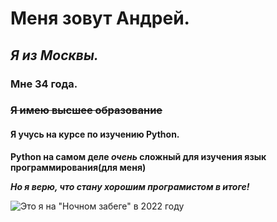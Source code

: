 # **Меня зовут Андрей.**

## *Я из Москвы.*

### Мне 34 года.

### ~~Я имею высшее образование~~

#### Я учусь на курсе по изучению Python.

**Python на самом деле _очень_ сложный для изучения язык программирования(для меня)**

***Но я верю, что стану хорошим програмистом в итоге!***

![Это я на "Ночном забеге" в 2022 году](https://sun9-26.userapi.com/impg/8dRtDeAfm1S5Bwx7a5rQkUYrhtm7kcVVJHmZrg/M6Nz2gIEbTI.jpg?size=2560x1706&quality=95&sign=a46b27361ebaa9458132fb506c4de30b&type=album)
